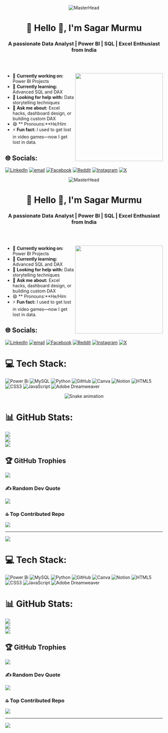 <p align="center">
  <img src="https://github.com/BiQueryPls/private/blob/main/VE%20ProSADDASDDAD.gif" alt="MasterHead" />
</p>


<h1 align="center">💫 Hello 👋, I'm Sagar Murmu</h1>
<h3 align="center">A passionate Data Analyst | Power BI | SQL | Excel Enthusiast from India</h3>


<br><br> <!-- Added this for extra spacing -->

<p align="left">
  <img align="right" width="280" src="https://github.com/BiQueryPls/private/raw/main/work.gif">
</p>


- 🔭 **Currently working on:** Power BI Projects 
- 🌱 **Currently learning:** Advanced SQL and DAX
- 🤔 **Looking for help with:** Data storytelling techniques   
- 💬 **Ask me about:** Excel hacks, dashboard design, or building custom DAX 
- 😄 ** Pronouns:**He/Him 
- ⚡ **Fun fact:** I used to get lost in video games—now I get lost in data.


## 🌐 Socials:
[![LinkedIn](https://img.shields.io/badge/LinkedIn-%230077B5.svg?logo=linkedin&logoColor=white)](https://www.linkedin.com/in/sagarmurmuanalyst/)
[![email](https://img.shields.io/badge/Email-D14836?logo=gmail&logoColor=white)](mailto:sagar14011991@gmail.com)
[![Facebook](https://img.shields.io/badge/Facebook-%231877F2.svg?logo=Facebook&logoColor=white)](https://www.facebook.com/profile.php?id=61551184620288)
[![Reddit](https://img.shields.io/badge/Reddit-%23FF4500.svg?logo=Reddit&logoColor=white)](https://www.reddit.com/user/Sagar_Murmu/?utm_source=share&utm_medium=web3x&utm_name=web3xcss&utm_term=1&utm_content=share_button)
[![Instagram](https://img.shields.io/badge/Instagram-%23E4405F.svg?logo=Instagram&logoColor=white)](https://www.instagram.com/bitquerypls/)
[![X](https://img.shields.io/badge/X-black.svg?logo=X&logoColor=white)](https://x.com/Doncrio)

<p align="center">
  <img src="https://github.com/BiQueryPls/private/blob/main/VE%20ProSADDASDDAD.gif" alt="MasterHead" />
</p>


<h1 align="center">💫 Hello 👋, I'm Sagar Murmu</h1>
<h3 align="center">A passionate Data Analyst | Power BI | SQL | Excel Enthusiast from India</h3>


<br><br> <!-- Added this for extra spacing -->

<p align="left">
  <img align="right" width="280" src="https://github.com/BiQueryPls/private/raw/main/work.gif">
</p>


- 🔭 **Currently working on:** Power BI Projects 
- 🌱 **Currently learning:** Advanced SQL and DAX
- 🤔 **Looking for help with:** Data storytelling techniques   
- 💬 **Ask me about:** Excel hacks, dashboard design, or building custom DAX 
- 😄 ** Pronouns:**He/Him 
- ⚡ **Fun fact:** I used to get lost in video games—now I get lost in data.


## 🌐 Socials:
[![LinkedIn](https://img.shields.io/badge/LinkedIn-%230077B5.svg?logo=linkedin&logoColor=white)](https://www.linkedin.com/in/sagarmurmuanalyst/)
[![email](https://img.shields.io/badge/Email-D14836?logo=gmail&logoColor=white)](mailto:sagar14011991@gmail.com)
[![Facebook](https://img.shields.io/badge/Facebook-%231877F2.svg?logo=Facebook&logoColor=white)](https://www.facebook.com/profile.php?id=61551184620288)
[![Reddit](https://img.shields.io/badge/Reddit-%23FF4500.svg?logo=Reddit&logoColor=white)](https://www.reddit.com/user/Sagar_Murmu/?utm_source=share&utm_medium=web3x&utm_name=web3xcss&utm_term=1&utm_content=share_button)
[![Instagram](https://img.shields.io/badge/Instagram-%23E4405F.svg?logo=Instagram&logoColor=white)](https://www.instagram.com/bitquerypls/)
[![X](https://img.shields.io/badge/X-black.svg?logo=X&logoColor=white)](https://x.com/Doncrio)

# 💻 Tech Stack:
![Power Bi](https://img.shields.io/badge/power_bi-F2C811?style=for-the-badge&logo=powerbi&logoColor=black)
![MySQL](https://img.shields.io/badge/mysql-4479A1.svg?style=for-the-badge&logo=mysql&logoColor=white)
![Python](https://img.shields.io/badge/python-3670A0?style=for-the-badge&logo=python&logoColor=ffdd54)
![GitHub](https://img.shields.io/badge/github-%23121011.svg?style=for-the-badge&logo=github&logoColor=white)
![Canva](https://img.shields.io/badge/Canva-%2300C4CC.svg?style=for-the-badge&logo=Canva&logoColor=white)
![Notion](https://img.shields.io/badge/Notion-%23000000.svg?style=for-the-badge&logo=notion&logoColor=white)
![HTML5](https://img.shields.io/badge/html5-%23E34F26.svg?style=for-the-badge&logo=html5&logoColor=white)
![CSS3](https://img.shields.io/badge/css3-%231572B6.svg?style=for-the-badge&logo=css3&logoColor=white) 
![JavaScript](https://img.shields.io/badge/javascript-%23323330.svg?style=for-the-badge&logo=javascript&logoColor=%23F7DF1E)
![Adobe Dreamweaver](https://img.shields.io/badge/Adobe%20Dreamweaver-FF61F6.svg?style=for-the-badge&logo=Adobe%20Dreamweaver&logoColor=white)

<!-- Snake Game Repo View -->

<div align="center">
  <img src="https://profile-readme-generator.com/assets/snake.svg" alt="Snake animation" />
</div>

# 📊 GitHub Stats:
![](https://github-readme-stats.vercel.app/api?username=BiQueryPls&theme=onedark&hide_border=false&include_all_commits=true&count_private=false)<br/>
![](https://nirzak-streak-stats.vercel.app/?user=BiQueryPls&theme=onedark&hide_border=false)<br/>
![](https://github-readme-stats.vercel.app/api/top-langs/?username=BiQueryPls&theme=onedark&hide_border=false&include_all_commits=true&count_private=false&layout=compact)

## 🏆 GitHub Trophies
![](https://github-profile-trophy.vercel.app/?username=BiQueryPls&theme=radical&no-frame=false&no-bg=false&margin-w=4)

### ✍️ Random Dev Quote
![](https://quotes-github-readme.vercel.app/api?type=vetical&theme=radical)

### 🔝 Top Contributed Repo
![](https://github-contributor-stats.vercel.app/api?username=BiQueryPls&limit=5&theme=onedark&combine_all_yearly_contributions=true)

---
[![](https://visitcount.itsvg.in/api?id=BiQueryPls&icon=0&color=0)](https://visitcount.itsvg.in)

<!-- Proudly created with GPRM ( https://gprm.itsvg.in ) -->

# 💻 Tech Stack:
![Power Bi](https://img.shields.io/badge/power_bi-F2C811?style=for-the-badge&logo=powerbi&logoColor=black)
![MySQL](https://img.shields.io/badge/mysql-4479A1.svg?style=for-the-badge&logo=mysql&logoColor=white)
![Python](https://img.shields.io/badge/python-3670A0?style=for-the-badge&logo=python&logoColor=ffdd54)
![GitHub](https://img.shields.io/badge/github-%23121011.svg?style=for-the-badge&logo=github&logoColor=white)
![Canva](https://img.shields.io/badge/Canva-%2300C4CC.svg?style=for-the-badge&logo=Canva&logoColor=white)
![Notion](https://img.shields.io/badge/Notion-%23000000.svg?style=for-the-badge&logo=notion&logoColor=white)
![HTML5](https://img.shields.io/badge/html5-%23E34F26.svg?style=for-the-badge&logo=html5&logoColor=white)
![CSS3](https://img.shields.io/badge/css3-%231572B6.svg?style=for-the-badge&logo=css3&logoColor=white) 
![JavaScript](https://img.shields.io/badge/javascript-%23323330.svg?style=for-the-badge&logo=javascript&logoColor=%23F7DF1E)
![Adobe Dreamweaver](https://img.shields.io/badge/Adobe%20Dreamweaver-FF61F6.svg?style=for-the-badge&logo=Adobe%20Dreamweaver&logoColor=white)   

# 📊 GitHub Stats:
![](https://github-readme-stats.vercel.app/api?username=BiQueryPls&theme=onedark&hide_border=false&include_all_commits=true&count_private=false)<br/>
![](https://nirzak-streak-stats.vercel.app/?user=BiQueryPls&theme=onedark&hide_border=false)<br/>
![](https://github-readme-stats.vercel.app/api/top-langs/?username=BiQueryPls&theme=onedark&hide_border=false&include_all_commits=true&count_private=false&layout=compact)

## 🏆 GitHub Trophies
![](https://github-profile-trophy.vercel.app/?username=BiQueryPls&theme=radical&no-frame=false&no-bg=false&margin-w=4)

### ✍️ Random Dev Quote
![](https://quotes-github-readme.vercel.app/api?type=vetical&theme=radical)

### 🔝 Top Contributed Repo
![](https://github-contributor-stats.vercel.app/api?username=BiQueryPls&limit=5&theme=onedark&combine_all_yearly_contributions=true)

---
[![](https://visitcount.itsvg.in/api?id=BiQueryPls&icon=0&color=0)](https://visitcount.itsvg.in)

<!-- Proudly created with GPRM ( https://gprm.itsvg.in ) -->
